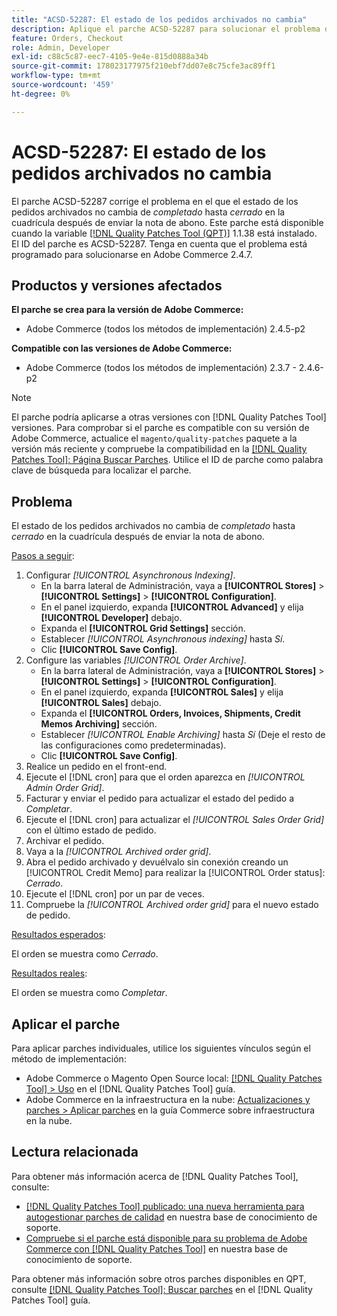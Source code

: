 ```yaml
---
title: "ACSD-52287: El estado de los pedidos archivados no cambia"
description: Aplique el parche ACSD-52287 para solucionar el problema de Adobe Commerce en el que el estado de los pedidos archivados no cambia de *completado* a *cerrado* en la cuadrícula después de enviar la nota de crédito.
feature: Orders, Checkout
role: Admin, Developer
exl-id: c88c5c87-eec7-4105-9e4e-815d0888a34b
source-git-commit: 178023177975f210ebf7dd07e8c75cfe3ac89ff1
workflow-type: tm+mt
source-wordcount: '459'
ht-degree: 0%

---
```


# ACSD-52287: El estado de los pedidos archivados no cambia

El parche ACSD-52287 corrige el problema en el que el estado de los pedidos archivados no cambia de *completado* hasta *cerrado* en la cuadrícula después de enviar la nota de abono. Este parche está disponible cuando la variable [[!DNL Quality Patches Tool (QPT)]](/help/announcements/adobe-commerce-announcements/magento-quality-patches-released-new-tool-to-self-serve-quality-patches.md) 1.1.38 está instalado. El ID del parche es ACSD-52287. Tenga en cuenta que el problema está programado para solucionarse en Adobe Commerce 2.4.7.

## Productos y versiones afectados

**El parche se crea para la versión de Adobe Commerce:**

* Adobe Commerce (todos los métodos de implementación) 2.4.5-p2

**Compatible con las versiones de Adobe Commerce:**

* Adobe Commerce (todos los métodos de implementación) 2.3.7 - 2.4.6-p2

>[!NOTE]
>
>El parche podría aplicarse a otras versiones con [!DNL Quality Patches Tool] versiones. Para comprobar si el parche es compatible con su versión de Adobe Commerce, actualice el `magento/quality-patches` paquete a la versión más reciente y compruebe la compatibilidad en la [[!DNL Quality Patches Tool]: Página Buscar Parches](https://experienceleague.adobe.com/tools/commerce-quality-patches/index.html). Utilice el ID de parche como palabra clave de búsqueda para localizar el parche.

## Problema

El estado de los pedidos archivados no cambia de *completado* hasta *cerrado* en la cuadrícula después de enviar la nota de abono.

<u>Pasos a seguir</u>:

1. Configurar *[!UICONTROL Asynchronous Indexing]*.
   * En la barra lateral de Administración, vaya a **[!UICONTROL Stores]** > **[!UICONTROL Settings]** > **[!UICONTROL Configuration]**.
   * En el panel izquierdo, expanda **[!UICONTROL Advanced]** y elija **[!UICONTROL Developer]** debajo.
   * Expanda el **[!UICONTROL Grid Settings]** sección.
   * Establecer *[!UICONTROL Asynchronous indexing]* hasta *Sí*.
   * Clic **[!UICONTROL Save Config]**.
1. Configure las variables *[!UICONTROL Order Archive]*.
   * En la barra lateral de Administración, vaya a **[!UICONTROL Stores]** > **[!UICONTROL Settings]** > **[!UICONTROL Configuration]**.
   * En el panel izquierdo, expanda **[!UICONTROL Sales]** y elija **[!UICONTROL Sales]** debajo.
   * Expanda el **[!UICONTROL Orders, Invoices, Shipments, Credit Memos Archiving]** sección.
   * Establecer *[!UICONTROL Enable Archiving]* hasta *Sí* (Deje el resto de las configuraciones como predeterminadas).
   * Clic **[!UICONTROL Save Config]**.
1. Realice un pedido en el front-end.
1. Ejecute el [!DNL cron]  para que el orden aparezca en *[!UICONTROL Admin Order Grid]*.
1. Facturar y enviar el pedido para actualizar el estado del pedido a *Completar*.
1. Ejecute el [!DNL cron]  para actualizar el *[!UICONTROL Sales Order Grid]* con el último estado de pedido.
1. Archivar el pedido.
1. Vaya a la *[!UICONTROL Archived order grid]*.
1. Abra el pedido archivado y devuélvalo sin conexión creando un [!UICONTROL Credit Memo] para realizar la [!UICONTROL Order status]: *Cerrado*.
1. Ejecute el [!DNL cron] por un par de veces.
1. Compruebe la *[!UICONTROL Archived order grid]* para el nuevo estado de pedido.

<u>Resultados esperados</u>:

El orden se muestra como *Cerrado*.

<u>Resultados reales</u>:

El orden se muestra como *Completar*.

## Aplicar el parche

Para aplicar parches individuales, utilice los siguientes vínculos según el método de implementación:

* Adobe Commerce o Magento Open Source local: [[!DNL Quality Patches Tool] > Uso](https://experienceleague.adobe.com/docs/commerce-operations/tools/quality-patches-tool/usage.html) en el [!DNL Quality Patches Tool] guía.
* Adobe Commerce en la infraestructura en la nube: [Actualizaciones y parches > Aplicar parches](https://experienceleague.adobe.com/docs/commerce-cloud-service/user-guide/develop/upgrade/apply-patches.html) en la guía Commerce sobre infraestructura en la nube.

## Lectura relacionada

Para obtener más información acerca de [!DNL Quality Patches Tool], consulte:

* [[!DNL Quality Patches Tool] publicado: una nueva herramienta para autogestionar parches de calidad](/help/announcements/adobe-commerce-announcements/magento-quality-patches-released-new-tool-to-self-serve-quality-patches.md) en nuestra base de conocimiento de soporte.
* [Compruebe si el parche está disponible para su problema de Adobe Commerce con [!DNL Quality Patches Tool]](/help/support-tools/patches-available-in-qpt-tool/check-patch-for-magento-issue-with-magento-quality-patches.md) en nuestra base de conocimiento de soporte.

Para obtener más información sobre otros parches disponibles en QPT, consulte [[!DNL Quality Patches Tool]: Buscar parches](https://experienceleague.adobe.com/tools/commerce-quality-patches/index.html) en el [!DNL Quality Patches Tool] guía.
